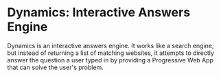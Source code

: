 # Dynamics: Interactive Answers Engine
Dynamics is an interactive answers engine. It works like a search engine, but instead of returning a list of matching websites, it attempts to directly answer the question a user typed in by providing a Progressive Web App that can solve the user's problem.
